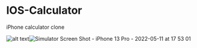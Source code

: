 # IOS-Calculator
iPhone calculator clone

![alt text]()![Simulator Screen Shot - iPhone 13 Pro - 2022-05-11 at 17 53 01](https://user-images.githubusercontent.com/102920202/167881252-66400691-61b3-4788-8394-54ad6ecca764.png)
